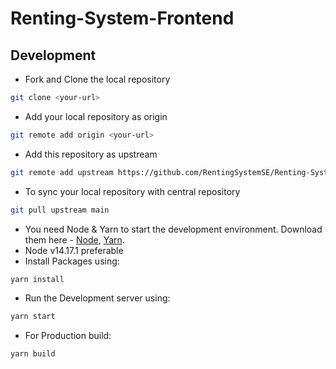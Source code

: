 # Renting-System-Frontend

## Development
- Fork and Clone the local repository
```bash
git clone <your-url>
```
- Add your local repository as origin
```bash
git remote add origin <your-url>
```

- Add this repository as upstream
```bash
git remote add upstream https://github.com/RentingSystemSE/Renting-System-Frontend.git
```

- To sync your local repository with central repository
```bash
git pull upstream main
```

- You need Node & Yarn to start the development environment. Download them here - [Node](https://nodejs.org/), [Yarn](https://yarnpkg.com).
- Node v14.17.1 preferable
- Install Packages using:

```bash
yarn install
```

- Run the Development server using:

```bash
yarn start
```

- For Production build:

```bash
yarn build
```